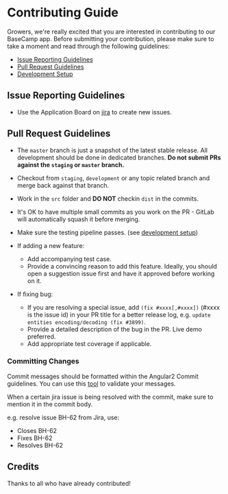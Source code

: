 # Contributing Guide

Growers, we're really excited that you are interested in contributing to our BaseCamp app. Before submitting your contribution, please make sure to take a moment and read through the following guidelines:

<!---
- [Code of Conduct](insert url here)
- [Project Structure](#project-structure)
--->

- [Issue Reporting Guidelines](#issue-reporting-guidelines)
- [Pull Request Guidelines](#pull-request-guidelines)
- [Development Setup](#development-setup)

## Issue Reporting Guidelines

- Use the Application Board on [jira](https://urgrow.atlassian.net/jira/software/c/projects/BC/boards/28) to create new issues.

## Pull Request Guidelines

- The `master` branch is just a snapshot of the latest stable release. All development should be done in dedicated branches. **Do not submit PRs against the `staging` or `master` branch.**

- Checkout from `staging`, `development` or any topic related branch and merge back against that branch.

- Work in the `src` folder and **DO NOT** checkin `dist` in the commits.

- It's OK to have multiple small commits as you work on the PR - GitLab will automatically squash it before merging.

- Make sure the testing pipeline passes. (see [development setup](#development-setup))

- If adding a new feature:
    - Add accompanying test case.
    - Provide a convincing reason to add this feature. Ideally, you should open a suggestion issue first and have it approved before working on it.

- If fixing bug:
    - If you are resolving a special issue, add `(fix #xxxx[,#xxxx])` (#xxxx is the issue id) in your PR title for a better release log, e.g. `update entities encoding/decoding (fix #3899)`.
    - Provide a detailed description of the bug in the PR. Live demo preferred.
    - Add appropriate test coverage if applicable.


### Committing Changes

Commit messages should be formatted within the Angular2 Commit guidelines. You can use this [tool](https://commitlint.io) to validate your messages.

When a certain jira issue is being resolved with the commit, make sure to mention it in the commit body.

e.g. resolve issue BH-62 from Jira, use:

* Closes BH-62
* Fixes BH-62
* Resolves BH-62

<!---
## Project Structure

   --->     
## Credits

Thanks to all who have already contributed!
